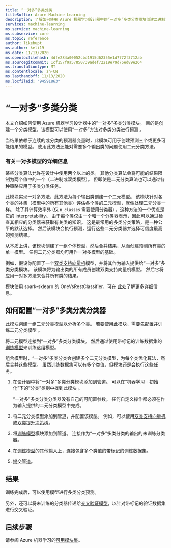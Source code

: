 ```yaml
---
title: “一对多”多类分类
titleSuffix: Azure Machine Learning
description: 了解如何使用 Azure 机器学习设计器中的“一对多”多类分类模块创建二进制分类模型的系综。
services: machine-learning
ms.service: machine-learning
ms.subservice: core
ms.topic: reference
author: likebupt
ms.author: keli19
ms.date: 11/13/2020
ms.openlocfilehash: 4dfe284a00052cbd1915d62355e1d7772f3712ab
ms.sourcegitcommit: 1cf157f9a57850739adef72219e79d76ed89e264
ms.translationtype: MT
ms.contentlocale: zh-CN
ms.lasthandoff: 11/13/2020
ms.locfileid: "94591863"
---
```

# <a name="one-vs-all-multiclass"></a>“一对多”多类分类

本文介绍如何使用 Azure 机器学习设计器中的“一对多”多类分类模块。 目的是创建一个分类模型，该模型可以使用“一对多”方法对多类分类进行预测  。

当结果依赖于连续的或分类的预测器变量时，此模块可用于创建预测三个或更多可能结果的模型。 使用此方法还能对需要多个输出类的问题使用二元分类方法。

### <a name="more-about-one-versus-all-models"></a>有关一对多模型的详细信息

某些分类算法允许在设计中使用两个以上的类。 其他分类算法会将可能的结果限制为两个值中的一个（二进制或双类模型）。 但即使是二元分类算法也可以通过各种策略应用于多类分类任务。 

此模块实现一对多方法，此方法为每个输出类创建一个二元模型。 该模块针对各个类的补集（模型中的所有其他类）评估各个类的二元模型，就像处理二元分类一样。 除了其计算效率外 (仅 `n_classes` 需要使用分类器) ，这种方法的一个优点是它的 interpretability。 由于每个类仅由一个和一个分类器表示，因此可以通过检查其相应的分类器来获取有关类的知识。 这是最常用的多类分类策略，是一种公平的默认选择。 然后该模块会执行预测，运行这些二元分类器并选择可信度最高的预测结果。 

从本质上讲，该模块创建了一组个体模型，然后合并结果，从而创建预测所有类的单一模型。 任何二元分类器均可用作一对多模型的基础。  

例如，假设你配置了一个[双类支持向量机](two-class-support-vector-machine.md)模型，并将其作为输入提供给“一对多”多类分类模块。 该模块将为输出类的所有成员创建双类支持向量机模型。 然后它将应用一对多方法来合并所有类的结果。  

模块使用 spark-sklearn 的 OneVsRestClassifier，可在 [此处](https://scikit-learn.org/stable/modules/generated/sklearn.multiclass.OneVsRestClassifier.html)了解更多详细信息。

## <a name="how-to-configure-the-one-vs-all-multiclass-classifier"></a>如何配置“一对多”多类分类分类器  

此模块创建一组二元分类模型以分析多个类。 若要使用此模块，需要先配置并训练二元分类模型  。 

将二元模型连接到“一对多”多类分类模块。 然后通过使用带标记的训练数据集的[训练模型](train-model.md)来训练这组模型。

组合模型时，“一对多”多类分类会创建多个二元分类模型，为每个类优化算法，然后合并这些模型。 虽然训练数据集可以有多个类值，但模块还是会执行这些任务。

1. 在设计器中将“一对多”多类分类模块添加到管道。 可以在“机器学习 - 初始化”下的“分类”类别中找到此模块   。

   “一对多”多类分类分类器没有自己的可配置参数。 任何自定义操作都必须在作为输入提供的二元分类模型中完成。

2. 将二元分类模型添加到管道，并配置该模型。 例如，可以使用[双类支持向量机](two-class-support-vector-machine.md)或[双类提升决策树](two-class-boosted-decision-tree.md)。

3. 将[训练模型](train-model.md)模块添加到管道。 连接作为“一对多”多类分类的输出的未训练分类器。

4. 在[训练模型](train-model.md)的其他输入上，连接包含多个类值的带标记的训练数据集。

5. 提交管道。

## <a name="results"></a>结果

训练完成后，可以使用模型进行多类分类预测。

另外，还可以将未训练的分类器传递给[交叉验证模型](cross-validate-model.md)，以针对带标记的验证数据集进行交叉验证。


## <a name="next-steps"></a>后续步骤

请参阅 Azure 机器学习的[可用模块集](module-reference.md)。 
